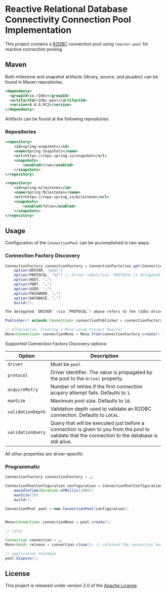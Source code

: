 # Reactive Relational Database Connectivity Connection Pool Implementation

This project contains a [R2DBC][r] connection pool using `reactor-pool` for reactive connection pooling.

[r]: https://github.com/r2dbc/r2dbc-spi

## Maven
Both milestone and snapshot artifacts (library, source, and javadoc) can be found in Maven repositories.

```xml
<dependency>
  <groupId>io.r2dbc</groupId>
  <artifactId>r2dbc-pool</artifactId>
  <version>0.8.0.RC2</version>
</dependency>
```

Artifacts can be found at the following repositories.

### Repositories
```xml
<repository>
    <id>spring-snapshots</id>
    <name>Spring Snapshots</name>
    <url>https://repo.spring.io/snapshot</url>
    <snapshots>
        <enabled>true</enabled>
    </snapshots>
</repository>
```

```xml
<repository>
    <id>spring-milestones</id>
    <name>Spring Milestones</name>
    <url>https://repo.spring.io/milestone</url>
    <snapshots>
        <enabled>false</enabled>
    </snapshots>
</repository>
```

## Usage
Configuration of the `ConnectionPool` can be accomplished in two ways:

### Connection Factory Discovery
```java
ConnectionFactory connectionFactory = ConnectionFactories.get(ConnectionFactoryOptions.builder()
   .option(DRIVER, "pool")
   .option(PROTOCOL, "h2") // driver identifier, PROTOCOL is delegated as DRIVER by the pool.
   .option(HOST, "…")
   .option(PORT, "…") 
   .option(USER, "…")
   .option(PASSWORD, "…")
   .option(DATABASE, "…")
   .build());

The delegated `DRIVER` (via `PROTOCOL`) above refers to the r2dbc-driver, currently one of `h2`, `postgresql`, `mssql`.

Publisher<? extends Connection> connectionPublisher = connectionFactory.create();

// Alternative: Creating a Mono using Project Reactor
Mono<Connection> connectionMono = Mono.from(connectionFactory.create());
```

Supported Connection Factory Discovery options:

| Option            | Description
| ------            | -----------
| `driver`          | Must be `pool`
| `protocol`        | Driver identifier. The value is propagated by the pool to the `driver` property.
| `acquireRetry`    | Number of retries if the first connection acquiry attempt fails. Defaults to `1`.
| `maxSize`         | Maximum pool size. Defaults to `10`.
| `validationDepth` | Validation depth used to validate an R2DBC connection. Defaults to `LOCAL`.
| `validationQuery` | Query that will be executed just before a connection is given to you from the pool to validate that the connection to the database is still alive.

All other properties are driver-specific

### Programmatic
```java
ConnectionFactory connectionFactory = …;

ConnectionPoolConfiguration configuration = ConnectionPoolConfiguration.builder(connectionFactory)
   .maxIdleTime(Duration.ofMillis(1000))
   .maxSize(20)
   .build();

ConnectionPool pool = new ConnectionPool(configuration);
 

Mono<Connection> connectionMono = pool.create();

// later

Connection connection = …;
Mono<Void> release = connection.close(); // released the connection back to the pool

// application shutdown
pool.dispose();
```

## License
This project is released under version 2.0 of the [Apache License][l].

[l]: https://www.apache.org/licenses/LICENSE-2.0
